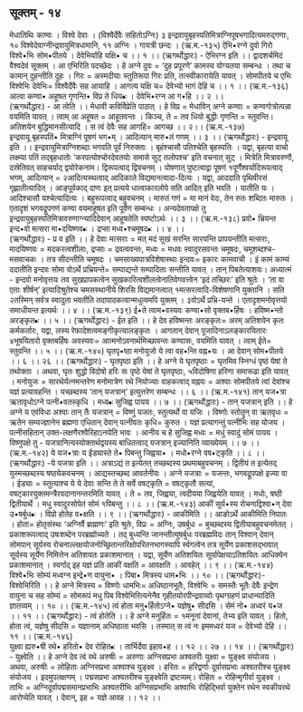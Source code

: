 ## सूक्तम् - १४ 
मेधातिथिः काण्वः । विश्वे देवाः । (विश्वैर्देवैः सहितोऽग्निः) 
३ इन्द्रवायुबृहस्पतिमित्राग्निपूषभगादित्यमरुद्गणाः, 
१० विश्वेदेवाग्नीन्द्रवायुमित्रधामानि, ११ अग्निः । गायत्री छन्दः । 
(ऋ.म.-१३५) 
ऐभि•रग्ने दुवो गिरो विश्वे•भिः सोम•पीतये ।
देवेभिर्याहि यक्षि• च   ।। १ ।। 
(ऋगर्थोद्धारः) - ऐभिरग्न इति ।। द्वादशर्चमिदं वैश्वदेवं सूक्तम् । आ एभिरिति पदच्छेदः । हे अग्ने  दुवः = ‘दुह प्रपूरणे’ कामस्य योग्यतया सम्बन्धः । तथा च कामान् दुहन्तीति दुहः । गिरः = अस्मदीयाः स्तुतिरूपा गिरः प्रति, तत्स्वीकारायेति यावत् । सोमपीतये च एभिः  विश्वेभिः देवेभिः= विश्वैर्देवैः सह आयाहि । आगत्य यक्षि च= देवेभ्यो भागं  देहि च ।। १ ।। 
(ऋ.म.-१३६) 
आत्वा कण्वा• अहूषत गृणन्ति• विप्र ते धिय•ः । 
देवेभि•रग्न आ ग•हि ।। २ ।।  
(ऋगर्थोद्धारः) - आ त्वेति ।। मेधावी कविर्विप्रेति पाठात् । हे विप्र = मेधाविन् अग्ने  कण्वाः = कण्वगोत्रोत्पन्ना वयमिति यावत् । त्वाम् आ अहूषत = आहूतवन्तः । किञ्च, ते = तव धियो बुद्धीः गृणन्ति = स्तुवन्ति। अतिशयेन बुद्धिमानसीत्यादि । स त्वं देवैः सह आगहि= आगच्छ ।। २।।
(ऋ.म.-१३७)  
इन्द्रवायू बृहस्पतिं• मित्राग्निं पूषणं भग•म् ।
आदित्यान् मारु•तं गणम् ।। ३ ।। 
(ऋगर्थोद्धारः) - इन्द्रवायू इति ।।  इन्द्रवायुमित्राग्निशब्दाः  भगवति पूर्वं निरुक्ताः । बृहंश्चासौ पतिश्चेति बृहस्पतिः । यद्वा, बृहत्या वाचो लक्ष्म्या पतिं तद्बृहधातोः ‘करपत्योश्चोरदेवतयोः समासे सुट् तलोपश्च’ इति वचनात् सुट् । मित्रेति मित्रावरुणौ,  दस्रेतिवत् साहचर्याद् द्वयोरेकनाम। द्विरूपत्वाद्  द्विवचनम् । पोषणात्  पुष्टत्वाद्वा पूषणं १पूर्णैश्वर्यादिरूपत्वाद् भगम्, आदित्यान् = २आदित्यस्थत्वाद् आदिकाले विद्यमानत्वादा-दित्यः । यद्वा, आददाति पृथिवीरसं गृह्णातीत्यादित् । आङ्पूर्वकाद् दाणः इत् प्रत्यये धात्वाकारलोपे सति आदित् इति भवति । यातीति     यः । आदिश्चासौ यश्चेत्यादित्यः । बहुरूपत्वाद् बहुवचनम् । मारुतं गणं = मा मानं वेदः, तेन रुतः शब्दितः मारुतः । एतादृशं भगवद्रूपगणं कण्वा वयमाहूषत इति पूर्वेण सम्बन्धः । अन्यदेवतापक्षे तु इन्द्रवायुबृहस्पतिमित्रावरुणाग्न्यादिदेवान् आहूषतेति स्पष्टोऽर्थः ।। ३ ।। 
(ऋ.म.-१३८) 
प्रवो• भ्रियन्त इन्द•वो मत्सरा मा•दयिष्णव•ः । 
द्रप्सा मध्व•श्चमूषद•ः   ।। ४ ।।  
(ऋगर्थोद्धारः) - प्र व इति ।। हे देवाः  मत्सराः = मत् मदं सुखं सरन्ति सारयन्ति प्रापयन्तीति मत्सराः, मादयिष्णवः = मदकरत्वशीलाः, द्रप्साः = द्रवत्ववन्तः, मध्वः  = मधवः  स्वादुरसवन्तः चमूषदः, चमूशब्दश्च- मसवाचकः । तत्र सीदन्तीति चमूषदः । चमसाख्यपात्रविशेषास्थाः इन्दवः= इकारः कामवाची । इं कामं काम्यं ददातीति इन्दवः  सोमा वोऽर्थे प्रभ्रियन्ते= सम्पाद्यन्ते सम्पादिताः सन्तीति यावत् । तान् पिबतेत्याशयः। अध्यात्मं - इन्दवो मनोवृत्तयः तव सुखप्रापकत्वेन सुखकारित्वशीलत्वेनातिवेगवत्त्वेन ‘इदं तच्छिरः’  इति श्रुतेः । ‘ता वा एताः शीर्षन्’ इत्यादिश्रुतेश्च चमसस्थानीये शिरसि विद्यमानत्वात् १मत्सरत्वादि-विशेषणानि युक्तानि । सति २तस्मिन् सर्वत्र  स्वादुता भवतीति तदापादकत्वान्मधुत्वमपि युक्तम् । ३वोऽर्थे प्रभ्रि-यन्ते । एतादृशमनोवृत्तयो समाधीयन्त इत्यर्थः ।। ४ ।। 
(ऋ.म.-१३९) 
ई•ते त्वाम•वस्यवः कण्वा•सो वृक्तब•र्हिषः ।
हविष्म•न्तो अरङ्कृत•ः ।। ५ ।। 
(ऋगर्थोद्धारः) - ईत इति ।। हे देव हविष्मन्तः अरङ्कृतः= अरम् अतिशयेन कृतः कर्मकर्तारः, यद्वा, लस्य रेफादेशत्वमङ्गीकृत्यालङ्कृतः । आगतान् देवान् पूजादिनाऽलङ्कारयितारः ४भूषयितारो वृक्तबर्हिषः अवस्यवः= आत्मनोऽवनार्थमिच्छावन्तः  कण्वासः, वयमिति यावत् । त्वाम्  ईते= स्तुवन्ति ।। ५ ।। 
(ऋ.म.-१४०) 
घृतपृ•ष्ठा मनोयुजो ये त्वा वह•न्ति वह्न•यः ।
आ देवान् सोम•पीतये ।। ६ ।। २६ ।। 
(ऋगर्थोद्धारः) - घृतपृष्ठा इति ।। हे अग्ने  ये घृतपृष्ठाः = घृतमिव स्निग्धं पृष्ठं येषां ते तथोक्ताः । अथवा, घृतः शुद्धो विदोषो हरिः सः पृष्ठे येषां ते घृतपृष्ठाः, ५विदोषिणा हरिणा समारूढा इति यावत् । मनोयुजः = सारथेर्यत्नमन्तरेण मनोमात्रेण रथे नियोज्याः वाहकत्वाद् वह्नयः = अश्वाः सोमपीतये त्वां देवांश्च यज्ञं प्रत्यावहन्ति । यच्छब्दस्य ‘तान् यजत्रान्’ इत्युत्तरेण सम्बन्धः ।। ६ ।। 
(ऋ.म.-१४१) 
तान् यज•त्रा ऋतावृधोऽग्ने पत्नी•वतस्कृधि ।
मध्व•ः सुजिह्व पायय    ।। ७ ।। 
(ऋगर्थोद्धारः) - तान् यजत्रान् इति ।। हे अग्ने य एवंविधा अश्वाः तान् तैः यजत्रान् = विष्णुं यजतः, स्तुत्यर्थो वा यजिः । विष्णोः स्तोतॄन् वा ऋतवृधः = ऋतेन सम्यज्ज्ञानेन ब्रह्मणा एधितान्  देवान् पत्नीवतः कृधि= कुरुत । यज्ञं प्रत्यागन्तुं पत्नीभिः सह योजय । पत्नीसहितान् उक्त-लक्षणैरश्वैरिहाऽनयेति भावः । आनीय च हे सुजिह्व  मध्वः = मधुं स्वादुं सोमं पायय । विष्णुपक्षे तु - यजत्रानित्यस्योक्तार्थद्वयस्य बाधितत्वाद्  यजत्रान् इज्यानिति व्याख्येयम् ।। ७ ।। 
(ऋ.म.-१४२)
ये यज•त्राः य ईड्यास्ते ते• पिबन्तु जिह्वया• । 
मधो•रग्ने वष•ट्कृति  ।। ८ ।। 
(ऋगर्थोद्धारः) -ये यजत्रा इति ।। अत्राऽद्यं  त इत्येतत्  तच्छब्दस्य प्रथमाबहुवचनम् । द्वितीयं त इत्येतद् युस्मच्छब्दस्य षष्ठ्येकवचनम् । आद्यस्तच्छब्द आवर्तनीयः । अग्ने यजत्राः = यजन्तः, भगवद्रूपपक्षे इज्या वा । ईड्याः = स्तुत्याश्च ये ये देवाः सन्ति ते ते सर्वे वषट्कृति = वषट्कृतौ सत्यां, वषट्कारयुक्तमन्त्रैरवदानानन्तरमिति यावत् । ते = तव, जिह्वया, त्वदीयया जिह्वयेति यावत् । मधोः, षष्ठी द्वितीयार्थे । मधु स्वादुरसोपेतं सोमं १पिबन्तु ।। ८ ।।
(ऋ.म.-१४३) 
आकीं सूर्य•स्य रोचनाद्विश्वा•न् देवा उ•षर्बुध•ः ।
विप्रो होतेह व•क्षति   ।। ९ ।। 
(ऋगर्थोद्धारः) - आकीमिति ।। आङोऽर्थे आकीमिति निपातः । होता= होतृसंस्थः ‘अग्निर्वै ब्राह्मणः’ इति श्रुतेः, विप्रः = अग्निः,  उषर्बुधः = बुच्छब्दस्य द्वितीयाबहुवचनमेतत् । प्रकाशरूपत्वाद् उषःशब्देन परब्रह्मोच्यते । तद्  बुध्यन्ति जानन्तीत्युषर्बुधः परब्रह्मविदः तान् विश्वान् देवान् सोमपान् सूर्यस्य रोचनाल्लक्षयोजनोच्छ्रितान्तरिक्षोपरितनभागस्यापि  र्स्वगत्वेन तत्र सूर्येण प्रकाशसद्भावात् सूर्यस्य सूर्येण निमित्तेन अतिशयतः प्रकाशमानात् । यद्वा, सूर्येण अतिशयितः सूर्यापेक्षयाऽतिशयितः आधिक्येन प्रकाशमानात् । स्वर्गाद् इह यज्ञं प्रति आकीं वक्षति = आवक्षति । आवहेत् ।। ९ ।। 
(ऋ.म.-१४४)
 विश्वे•भिः सोम्यं मध्वग्न इन्द्रे•ण वायुना• ।
 पिबा• मित्रस्य धाम•भिः  ।। १० ।। 
(ऋगर्थोद्धारः)- विश्वेभिरिति ।। हे  अग्ने  मित्रस्य = विष्णोः धामभिः= अधिष्ठानभूतैः, विश्वेभिः = समस्तैः भूतैः देवैः इन्द्रेण वायुना च सह सोम्यं = सोमरूपं मधु पिब विश्वेभिरित्यनेनैव गृहीतयोरपीन्द्रवाय्वोः पृथग्ग्रहणं प्राधान्यादिति ज्ञातव्यम् ।। १० ।।
(ऋ.म.-१४५)
त्वं होता मनु•र्हितोऽग्ने• यज्ञेषु• सीदसि ।
सेमं नो• अध्वरं य•ज  ।। ११ ।।
 (ऋगर्थोद्धारः) - त्वं होतेति ।। हे अग्ने  मनुर्हितः = १मनूनां देवानां, तेभ्य इति यावत् । हितो, होता त्वं, यज्ञेषु सीदसि = यज्ञानाम् अधिष्ठाता भवसि । तस्मात् स त्वं नः इममध्वरं यज = देवेभ्यो देहि ।। ११ ।।
(ऋ.म.-१४६)  
युक्ष्वा ह्यरु•षी रथे• हरितो• देव रोहित•ः ।
तार्भिर्देवा इहाव•ह   ।। १२ ।। २७ ।। १४ ।।
(ऋगर्थोद्धारः) - युक्ष्वेति ।। हे अग्ने देव  त्वं रथे अरुषीः = अरुणाः अग्निसप्रभा अश्वतरीः युक्ष्वा = युङ्क्ष्व संयोजय । अथवा, अरुषीः = लोहिताः अग्निसप्रभा अश्वाश्च युङ्क्ष्व । हरितः = हरिद्वर्णाः दूर्वासप्रभाः अश्वतरीश्च युङ्क्ष्व संयोजय । इदमुपलक्षणम् । पद्मसप्रभा  अश्वतरीश्च  युङ्क्ष्वेति द्रष्टव्यम्। रोहितः = रोहिन्मृगीर्वा युङ्क्ष्व । ताभिः = अग्निदूर्वापद्मसमानप्रभाभिः अश्वतरीभिः अग्निसप्रभाभिः अश्वाभिः रोहिद्भिर्वा युक्तेन रथेन स्वकीयरथे आरोप्येति यावत् । देवान्, इह = यज्ञे आवह ।। १२ ।।
